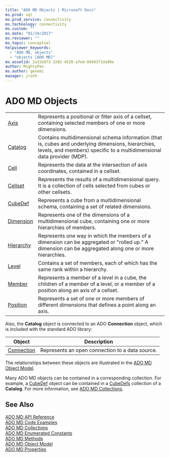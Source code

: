```yaml
---
title: "ADO MD Objects | Microsoft Docs"
ms.prod: sql
ms.prod_service: connectivity
ms.technology: connectivity
ms.custom: ""
ms.date: "01/19/2017"
ms.reviewer: ""
ms.topic: conceptual
helpviewer_keywords: 
  - "ADO MD, objects"
  - "objects [ADO MD]"
ms.assetid: 2a32e873-3282-4520-a7ed-89493f1da80e
author: MightyPen
ms.author: genemi
manager: jroth
---
```

# ADO MD Objects

|||  
|-|-|  
|[Axis](../../../ado/reference/ado-md-api/axis-object-ado-md.md)|Represents a positional or filter axis of a cellset, containing selected members of one or more dimensions.|  
|[Catalog](../../../ado/reference/ado-md-api/catalog-object-ado-md.md)|Contains multidimensional schema information (that is, cubes and underlying dimensions, hierarchies, levels, and members) specific to a multidimensional data provider (MDP).|  
|[Cell](../../../ado/reference/ado-md-api/cell-object-ado-md.md)|Represents the data at the intersection of axis coordinates, contained in a cellset.|  
|[Cellset](../../../ado/reference/ado-md-api/cellset-object-ado-md.md)|Represents the results of a multidimensional query. It is a collection of cells selected from cubes or other cellsets.|  
|[CubeDef](../../../ado/reference/ado-md-api/cubedef-object-ado-md.md)|Represents a cube from a multidimensional schema, containing a set of related dimensions.|  
|[Dimension](../../../ado/reference/ado-md-api/dimension-object-ado-md.md)|Represents one of the dimensions of a multidimensional cube, containing one or more hierarchies of members.|  
|[Hierarchy](../../../ado/reference/ado-md-api/hierarchy-object-ado-md.md)|Represents one way in which the members of a dimension can be aggregated or "rolled up." A dimension can be aggregated along one or more hierarchies.|  
|[Level](../../../ado/reference/ado-md-api/level-object-ado-md.md)|Contains a set of members, each of which has the same rank within a hierarchy.|  
|[Member](../../../ado/reference/ado-md-api/member-object-ado-md.md)|Represents a member of a level in a cube, the children of a member of a level, or a member of a position along an axis of a cellset.|  
|[Position](../../../ado/reference/ado-md-api/position-object-ado-md.md)|Represents a set of one or more members of different dimensions that defines a point along an axis.|  
  
 Also, the **Catalog** object is connected to an ADO **Connection** object, which is included with the standard ADO library:  
  
|Object|Description|  
|------------|-----------------|  
|[Connection](../../../ado/reference/ado-api/connection-object-ado.md)|Represents an open connection to a data source.|  
  
 The relationships between these objects are illustrated in the [ADO MD Object Model](../../../ado/reference/ado-md-api/ado-md-object-model.md).  
  
 Many ADO MD objects can be contained in a corresponding collection. For example, a [CubeDef](../../../ado/reference/ado-md-api/cubedef-object-ado-md.md) object can be contained in a [CubeDefs](../../../ado/reference/ado-md-api/cubedefs-collection-ado-md.md) collection of a **Catalog**. For more information, see [ADO MD Collections](../../../ado/reference/ado-md-api/ado-md-collections.md).  
  
## See Also  
 [ADO MD API Reference](../../../ado/reference/ado-md-api/ado-md-api-reference.md)   
 [ADO MD Code Examples](../../../ado/reference/ado-md-api/ado-md-code-examples.md)   
 [ADO MD Collections](../../../ado/reference/ado-md-api/ado-md-collections.md)   
 [ADO MD Enumerated Constants](../../../ado/reference/ado-md-api/ado-md-enumerated-constants.md)   
 [ADO MD Methods](../../../ado/reference/ado-md-api/ado-md-methods.md)   
 [ADO MD Object Model](../../../ado/reference/ado-md-api/ado-md-object-model.md)   
 [ADO MD Properties](../../../ado/reference/ado-md-api/ado-md-properties.md)
